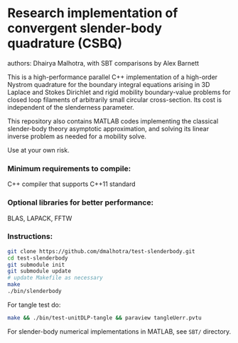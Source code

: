 # Research implementation of convergent slender-body quadrature (CSBQ)

authors: Dhairya Malhotra, with SBT comparisons by Alex Barnett

This is a high-performance parallel C++ implementation of a high-order
Nystrom quadrature for the boundary integral equations arising
in 3D Laplace and Stokes Dirichlet and rigid mobility boundary-value problems
for closed loop filaments of arbitrarily small circular cross-section.
Its cost is independent of the slenderness parameter.

This repository also contains MATLAB codes implementing the classical
slender-body theory asymptotic approximation,
and solving its linear inverse problem as needed for a mobility solve.

Use at your own risk.


### Minimum requirements to compile:

C++ compiler that supports C++11 standard


### Optional libraries for better performance:

BLAS, LAPACK, FFTW

### Instructions:

```bash
git clone https://github.com/dmalhotra/test-slenderbody.git
cd test-slenderbody
git submodule init
git submodule update
# update Makefile as necessary
make
./bin/slenderbody
```

For tangle test do:

```bash
make && ./bin/test-unitDLP-tangle && paraview tangleUerr.pvtu
```

For slender-body numerical implementations in MATLAB, see `SBT/` directory.

